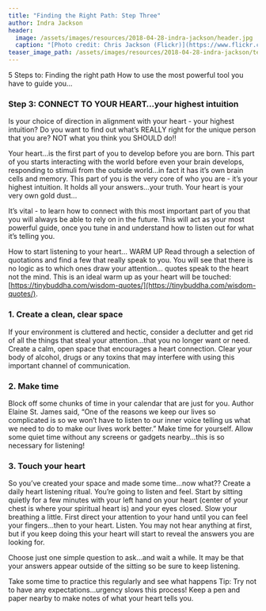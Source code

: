 ```yaml
---
title: "Finding the Right Path: Step Three"
author: Indra Jackson
header:
  image: /assets/images/resources/2018-04-28-indra-jackson/header.jpg
  caption: "[Photo credit: Chris Jackson (Flickr)](https://www.flickr.com/photos/chaz_pics)"
teaser_image_path: /assets/images/resources/2018-04-28-indra-jackson/teaser.jpg
---
```


5 Steps to:	Finding the right path
How to use the most powerful tool you have to guide you…

### Step 3: CONNECT TO YOUR HEART…your highest intuition

Is your choice of direction in alignment with your heart - your highest intuition? Do you want to find out what’s REALLY right for the unique person that you are? NOT what you think you SHOULD do!!

Your heart...is the first part of you to develop before you are born. This part of you starts interacting with the world before even your brain develops, responding to stimuli from the outside world…in fact it has it’s own brain cells and memory. This part of you is the very core of who you are - it’s your highest intuition. It holds all your answers…your truth. Your heart is your very own gold dust...

It’s vital - to learn how to connect with this most important part of you that you will always be able to rely on in the future. This will act as your most powerful guide, once you tune in and understand how to listen out for what it’s telling you.

How to start listening to your heart…
WARM UP
Read through a selection of quotations and find a few that really speak to you. You will see that there is no logic as to which ones draw your attention… quotes  speak to the heart not the mind.   This is an ideal warm up as your heart will be touched:  [https://tinybuddha.com/wisdom-quotes/](https://tinybuddha.com/wisdom-quotes/).

### 1.	Create a clean, clear  space
If your environment is cluttered and hectic, consider a declutter and get rid of all the things that steal your attention…that you no longer want or need. Create a calm, open space that encourages a heart connection. Clear your body of alcohol, drugs or any toxins that may interfere with using this important channel of communication.

### 2.	Make  time
Block off some chunks of time in your calendar that are just for you. Author Elaine St. James said, “One of the reasons we keep our lives so complicated is so we won’t have to listen to our inner voice telling us what we need to do to make our lives work better.” Make time for yourself. Allow some quiet time without any screens or gadgets nearby…this is so necessary for listening!

### 3.	Touch your heart
So you’ve created your space and made some time…now what??                                         Create a daily heart listening ritual. You’re going to listen and feel. Start by sitting quietly for a few minutes with your left hand on your heart (center of your chest is where your spiritual heart is) and your eyes closed. Slow your breathing a little. First direct your attention to your hand until you can feel your fingers…then to your heart. Listen. You may not hear anything at first, but if you keep doing this your heart will start to reveal the answers you are looking for.  

Choose just one simple question to ask…and wait a while. It may be that your answers appear outside of the sitting so be sure to keep listening.

Take some time to practice this regularly and see what happens
Tip: Try not to have any expectations…urgency slows this process!
Keep a pen and paper nearby to make notes of what your heart tells you.
